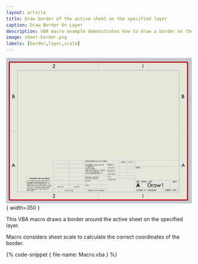 ```yaml
---
layout: article
title: Draw border of the active sheet on the specified layer
caption: Draw Border On Layer
description: VBA macro example demonstrates how to draw a border on the active drawing sheet on the specified layer considering the sheet scale
image: sheet-border.png
labels: [border,layer,scale]
---
```

![Sheet border drawn on the layer](sheet-border.png){ width=350 }

This VBA macro draws a border around the active sheet on the specified layer.

Macro considers sheet scale to calculate the correct coordinates of the border.

{% code-snippet { file-name: Macro.vba } %}
